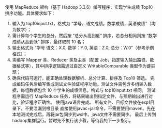 使用 MapReduce 架构（基于 Hadoop 3.3.6）编写程序，实现学生成绩 Top10 排序功能。具体要求如下：
1. 输入为 top10input.txt，格式为 “学号，语文成绩，数学成绩，英语成绩”（均为数字）；
2. 需计算每个学生的总分，然后按 “总分从高到低” 排序，若总分相同则按 “数学成绩从高到低” 排序，最终取前 10 名；
3. 输出格式为 “学号 语文：X.0, 数学：Y.0, 英语：Z.0, 总分：W.0”（参考示例格式）；
4. 需编写 Mapper 类、Reducer 类及主类（配置 Job，指定输入输出路径、数据格式等），其中排序逻辑需通过自定义 WritableComparable 类型作为键实现；
5. 确保代码可运行，能正确处理数据解析、总分计算、排序及 Top10 筛选。
完成编码任务后编写集成测试文件验证程序功能。测试文件需包含多组输入数据，每组数据包含 10 个学生的成绩信息，格式与 top10input.txt 相同。
测试程序需运行 MapReduce 任务，将结果输出到指定文件，与预期输出进行对比，验证程序正确性。
使用java语言完成。
所有文件、目标文件放在exp1目录下，不要泄漏到根目录
直接使用javac+jar命令，不需要使用maven。先在本地测试完成后，再将jar包同步到wsl中。java文件不需要同步。
最后上传到hadoop集群运行。暂时先不执行该步骤，等待我的下一步指示。
